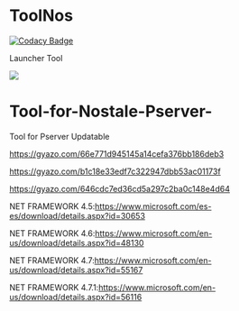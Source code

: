 # ToolNos

[![Codacy Badge](https://api.codacy.com/project/badge/Grade/df7b9c4697c244baa065118b11443de8)](https://app.codacy.com/app/KILL009/ToolNos?utm_source=github.com&utm_medium=referral&utm_content=KILL009/ToolNos&utm_campaign=Badge_Grade_Dashboard)

Launcher Tool

[<img src="https://cdn.discordapp.com/attachments/429478365678796831/504076815573450792/11942163_10153614755942533_4314214719831115025_o.jpg">](https://discord.gg/h8kTEbe)

# Tool-for-Nostale-Pserver-
Tool for Pserver Updatable

 https://gyazo.com/66e771d945145a14cefa376bb186deb3

https://gyazo.com/b1c18e33edf7c322947dbb53ac01173f

https://gyazo.com/646cdc7ed36cd5a297c2ba0c148e4d64

NET FRAMEWORK 4.5:https://www.microsoft.com/es-es/download/details.aspx?id=30653

NET FRAMEWORK 4.6:https://www.microsoft.com/en-us/download/details.aspx?id=48130

NET FRAMEWORK 4.7:https://www.microsoft.com/en-us/download/details.aspx?id=55167

NET FRAMEWORK 4.7.1:https://www.microsoft.com/en-us/download/details.aspx?id=56116
